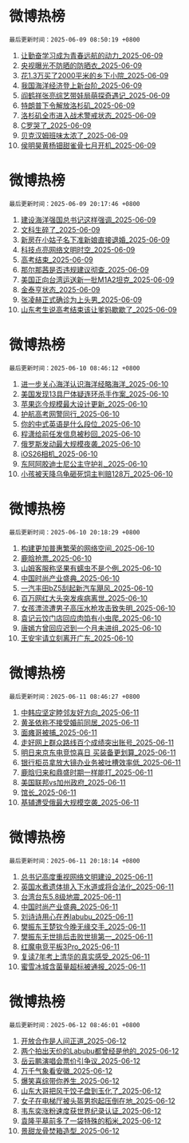 # 微博热榜

`最后更新时间：2025-06-09 08:50:19 +0800`
1. [让勤奋学习成为青春远航的动力_2025-06-09](https://m.weibo.cn/search?containerid=100103type%3D1%26t%3D10%26q%3D%23%E8%AE%A9%E5%8B%A4%E5%A5%8B%E5%AD%A6%E4%B9%A0%E6%88%90%E4%B8%BA%E9%9D%92%E6%98%A5%E8%BF%9C%E8%88%AA%E7%9A%84%E5%8A%A8%E5%8A%9B%23&stream_entry_id=51&isnewpage=1&extparam=seat%3D1%26filter_type%3Drealtimehot%26stream_entry_id%3D51%26c_type%3D51%26pos%3D0%26q%3D%2523%25E8%25AE%25A9%25E5%258B%25A4%25E5%25A5%258B%25E5%25AD%25A6%25E4%25B9%25A0%25E6%2588%2590%25E4%25B8%25BA%25E9%259D%2592%25E6%2598%25A5%25E8%25BF%259C%25E8%2588%25AA%25E7%259A%2584%25E5%258A%25A8%25E5%258A%259B%2523%26dgr%3D0%26cate%3D10103%26display_time%3D1749430217%26pre_seqid%3D17494302177280103344092)
1. [央视曝光不防晒的防晒衣_2025-06-09](https://m.weibo.cn/search?containerid=100103type%3D1%26t%3D10%26q%3D%23%E5%A4%AE%E8%A7%86%E6%9B%9D%E5%85%89%E4%B8%8D%E9%98%B2%E6%99%92%E7%9A%84%E9%98%B2%E6%99%92%E8%A1%A3%23&stream_entry_id=31&isnewpage=1&extparam=seat%3D1%26filter_type%3Drealtimehot%26c_type%3D31%26pos%3D0%26band_rank%3D1%26cate%3D5001%26lcate%3D5001%26stream_entry_id%3D31%26flag%3D2%26q%3D%2523%25E5%25A4%25AE%25E8%25A7%2586%25E6%259B%259D%25E5%2585%2589%25E4%25B8%258D%25E9%2598%25B2%25E6%2599%2592%25E7%259A%2584%25E9%2598%25B2%25E6%2599%2592%25E8%25A1%25A3%2523%26dgr%3D0%26realpos%3D1%26display_time%3D1749430217%26pre_seqid%3D17494302177280103344092)
1. [花1.3万买了2000平米的乡下小院_2025-06-09](https://m.weibo.cn/search?containerid=100103type%3D1%26t%3D10%26q%3D%E8%8A%B11.3%E4%B8%87%E4%B9%B0%E4%BA%862000%E5%B9%B3%E7%B1%B3%E7%9A%84%E4%B9%A1%E4%B8%8B%E5%B0%8F%E9%99%A2&stream_entry_id=31&isnewpage=1&extparam=seat%3D1%26filter_type%3Drealtimehot%26c_type%3D31%26pos%3D1%26band_rank%3D2%26cate%3D5001%26lcate%3D5001%26stream_entry_id%3D31%26flag%3D1%26q%3D%25E8%258A%25B11.3%25E4%25B8%2587%25E4%25B9%25B0%25E4%25BA%25862000%25E5%25B9%25B3%25E7%25B1%25B3%25E7%259A%2584%25E4%25B9%25A1%25E4%25B8%258B%25E5%25B0%258F%25E9%2599%25A2%26dgr%3D0%26realpos%3D2%26display_time%3D1749430217%26pre_seqid%3D17494302177280103344092)
1. [我国海洋经济登上新台阶_2025-06-09](https://m.weibo.cn/search?containerid=100103type%3D1%26t%3D10%26q%3D%23%E6%88%91%E5%9B%BD%E6%B5%B7%E6%B4%8B%E7%BB%8F%E6%B5%8E%E7%99%BB%E4%B8%8A%E6%96%B0%E5%8F%B0%E9%98%B6%23&stream_entry_id=31&isnewpage=1&extparam=seat%3D1%26filter_type%3Drealtimehot%26c_type%3D31%26pos%3D2%26band_rank%3D3%26cate%3D5001%26lcate%3D5001%26stream_entry_id%3D31%26flag%3D0%26q%3D%2523%25E6%2588%2591%25E5%259B%25BD%25E6%25B5%25B7%25E6%25B4%258B%25E7%25BB%258F%25E6%25B5%258E%25E7%2599%25BB%25E4%25B8%258A%25E6%2596%25B0%25E5%258F%25B0%25E9%2598%25B6%2523%26dgr%3D0%26realpos%3D3%26display_time%3D1749430217%26pre_seqid%3D17494302177280103344092)
1. [阎鹤祥张亮综艺带娃局萌探奇遇记_2025-06-09](https://m.weibo.cn/search?containerid=100103type%3D1%26t%3D10%26q%3D%23%E9%98%8E%E9%B9%A4%E7%A5%A5%E5%BC%A0%E4%BA%AE%E7%BB%BC%E8%89%BA%E5%B8%A6%E5%A8%83%E5%B1%80%E8%90%8C%E6%8E%A2%E5%A5%87%E9%81%87%E8%AE%B0%23&stream_entry_id=31&isnewpage=1&extparam=seat%3D1%26filter_type%3Drealtimehot%26c_type%3D31%26pos%3D3%26band_rank%3D4%26cate%3D5001%26topic_ad%3D1%26is_ad_pos%3D1%26stream_entry_id%3D31%26adid%3D289092%26q%3D%2523%25E9%2598%258E%25E9%25B9%25A4%25E7%25A5%25A5%25E5%25BC%25A0%25E4%25BA%25AE%25E7%25BB%25BC%25E8%2589%25BA%25E5%25B8%25A6%25E5%25A8%2583%25E5%25B1%2580%25E8%2590%258C%25E6%258E%25A2%25E5%25A5%2587%25E9%2581%2587%25E8%25AE%25B0%2523%26dgr%3D0%26lcate%3D5001%26display_time%3D1749430217%26pre_seqid%3D17494302177280103344092)
1. [特朗普下令解放洛杉矶_2025-06-09](https://m.weibo.cn/search?containerid=100103type%3D1%26t%3D10%26q%3D%23%E7%89%B9%E6%9C%97%E6%99%AE%E4%B8%8B%E4%BB%A4%E8%A7%A3%E6%94%BE%E6%B4%9B%E6%9D%89%E7%9F%B6%23&stream_entry_id=31&isnewpage=1&extparam=seat%3D1%26filter_type%3Drealtimehot%26c_type%3D31%26pos%3D4%26band_rank%3D4%26cate%3D5001%26lcate%3D5001%26stream_entry_id%3D31%26flag%3D1%26q%3D%2523%25E7%2589%25B9%25E6%259C%2597%25E6%2599%25AE%25E4%25B8%258B%25E4%25BB%25A4%25E8%25A7%25A3%25E6%2594%25BE%25E6%25B4%259B%25E6%259D%2589%25E7%259F%25B6%2523%26dgr%3D0%26realpos%3D4%26display_time%3D1749430217%26pre_seqid%3D17494302177280103344092)
1. [洛杉矶全市进入战术警戒状态_2025-06-09](https://m.weibo.cn/search?containerid=100103type%3D1%26t%3D10%26q%3D%23%E6%B4%9B%E6%9D%89%E7%9F%B6%E5%85%A8%E5%B8%82%E8%BF%9B%E5%85%A5%E6%88%98%E6%9C%AF%E8%AD%A6%E6%88%92%E7%8A%B6%E6%80%81%23&stream_entry_id=31&isnewpage=1&extparam=seat%3D1%26filter_type%3Drealtimehot%26c_type%3D31%26pos%3D5%26band_rank%3D5%26cate%3D5001%26lcate%3D5001%26stream_entry_id%3D31%26flag%3D1%26q%3D%2523%25E6%25B4%259B%25E6%259D%2589%25E7%259F%25B6%25E5%2585%25A8%25E5%25B8%2582%25E8%25BF%259B%25E5%2585%25A5%25E6%2588%2598%25E6%259C%25AF%25E8%25AD%25A6%25E6%2588%2592%25E7%258A%25B6%25E6%2580%2581%2523%26dgr%3D0%26realpos%3D5%26display_time%3D1749430217%26pre_seqid%3D17494302177280103344092)
1. [C罗哭了_2025-06-09](https://m.weibo.cn/search?containerid=100103type%3D1%26t%3D10%26q%3DC%E7%BD%97%E5%93%AD%E4%BA%86&stream_entry_id=31&isnewpage=1&extparam=seat%3D1%26filter_type%3Drealtimehot%26c_type%3D31%26pos%3D6%26band_rank%3D6%26cate%3D5001%26lcate%3D5001%26stream_entry_id%3D31%26flag%3D1%26q%3DC%25E7%25BD%2597%25E5%2593%25AD%25E4%25BA%2586%26dgr%3D0%26realpos%3D6%26display_time%3D1749430217%26pre_seqid%3D17494302177280103344092)
1. [贝克汉姆班味太浓了_2025-06-09](https://m.weibo.cn/search?containerid=100103type%3D1%26t%3D10%26q%3D%23%E8%B4%9D%E5%85%8B%E6%B1%89%E5%A7%86%E7%8F%AD%E5%91%B3%E5%A4%AA%E6%B5%93%E4%BA%86%23&stream_entry_id=31&isnewpage=1&extparam=seat%3D1%26filter_type%3Drealtimehot%26c_type%3D31%26pos%3D7%26band_rank%3D7%26cate%3D5001%26topic_ad%3D1%26is_ad_pos%3D1%26stream_entry_id%3D31%26adid%3D289214%26q%3D%2523%25E8%25B4%259D%25E5%2585%258B%25E6%25B1%2589%25E5%25A7%2586%25E7%258F%25AD%25E5%2591%25B3%25E5%25A4%25AA%25E6%25B5%2593%25E4%25BA%2586%2523%26dgr%3D0%26lcate%3D5001%26display_time%3D1749430217%26pre_seqid%3D17494302177280103344092)
1. [侯明昊黄杨钿甜雀骨七月开机_2025-06-09](https://m.weibo.cn/search?containerid=100103type%3D1%26t%3D10%26q%3D%23%E4%BE%AF%E6%98%8E%E6%98%8A%E9%BB%84%E6%9D%A8%E9%92%BF%E7%94%9C%E9%9B%80%E9%AA%A8%E4%B8%83%E6%9C%88%E5%BC%80%E6%9C%BA%23&stream_entry_id=31&isnewpage=1&extparam=seat%3D1%26filter_type%3Drealtimehot%26c_type%3D31%26pos%3D8%26band_rank%3D7%26cate%3D5001%26lcate%3D5001%26stream_entry_id%3D31%26flag%3D1%26q%3D%2523%25E4%25BE%25AF%25E6%2598%258E%25E6%2598%258A%25E9%25BB%2584%25E6%259D%25A8%25E9%2592%25BF%25E7%2594%259C%25E9%259B%2580%25E9%25AA%25A8%25E4%25B8%2583%25E6%259C%2588%25E5%25BC%2580%25E6%259C%25BA%2523%26dgr%3D0%26realpos%3D7%26display_time%3D1749430217%26pre_seqid%3D17494302177280103344092)
<!-- ## 热门搜索 ## 热门话题
暂无数据 -->

# 微博热榜

`最后更新时间：2025-06-09 20:17:46 +0800`
1. [建设海洋强国总书记这样强调_2025-06-09](https://m.weibo.cn/search?containerid=100103type%3D1%26t%3D10%26q%3D%23%E5%BB%BA%E8%AE%BE%E6%B5%B7%E6%B4%8B%E5%BC%BA%E5%9B%BD%E6%80%BB%E4%B9%A6%E8%AE%B0%E8%BF%99%E6%A0%B7%E5%BC%BA%E8%B0%83%23&stream_entry_id=51&isnewpage=1&extparam=seat%3D1%26filter_type%3Drealtimehot%26stream_entry_id%3D51%26q%3D%2523%25E5%25BB%25BA%25E8%25AE%25BE%25E6%25B5%25B7%25E6%25B4%258B%25E5%25BC%25BA%25E5%259B%25BD%25E6%2580%25BB%25E4%25B9%25A6%25E8%25AE%25B0%25E8%25BF%2599%25E6%25A0%25B7%25E5%25BC%25BA%25E8%25B0%2583%2523%26dgr%3D0%26c_type%3D51%26cate%3D10103%26pos%3D0%26display_time%3D1749471465%26pre_seqid%3D1749471465072037211121)
1. [文科生碎了_2025-06-09](https://m.weibo.cn/search?containerid=100103type%3D1%26t%3D10%26q%3D%E6%96%87%E7%A7%91%E7%94%9F%E7%A2%8E%E4%BA%86&stream_entry_id=31&isnewpage=1&extparam=seat%3D1%26stream_entry_id%3D31%26q%3D%25E6%2596%2587%25E7%25A7%2591%25E7%2594%259F%25E7%25A2%258E%25E4%25BA%2586%26realpos%3D1%26pos%3D0%26lcate%3D5001%26filter_type%3Drealtimehot%26band_rank%3D1%26c_type%3D31%26flag%3D2%26cate%3D5001%26dgr%3D0%26display_time%3D1749471465%26pre_seqid%3D1749471465072037211121)
1. [新房在小姑子名下准新娘直接退婚_2025-06-09](https://m.weibo.cn/search?containerid=100103type%3D1%26t%3D10%26q%3D%23%E6%96%B0%E6%88%BF%E5%9C%A8%E5%B0%8F%E5%A7%91%E5%AD%90%E5%90%8D%E4%B8%8B%E5%87%86%E6%96%B0%E5%A8%98%E7%9B%B4%E6%8E%A5%E9%80%80%E5%A9%9A%23&stream_entry_id=31&isnewpage=1&extparam=seat%3D1%26stream_entry_id%3D31%26q%3D%2523%25E6%2596%25B0%25E6%2588%25BF%25E5%259C%25A8%25E5%25B0%258F%25E5%25A7%2591%25E5%25AD%2590%25E5%2590%258D%25E4%25B8%258B%25E5%2587%2586%25E6%2596%25B0%25E5%25A8%2598%25E7%259B%25B4%25E6%258E%25A5%25E9%2580%2580%25E5%25A9%259A%2523%26realpos%3D2%26pos%3D1%26lcate%3D5001%26filter_type%3Drealtimehot%26band_rank%3D2%26c_type%3D31%26flag%3D1%26cate%3D5001%26dgr%3D0%26display_time%3D1749471465%26pre_seqid%3D1749471465072037211121)
1. [科技点亮网络文明时空_2025-06-09](https://m.weibo.cn/search?containerid=100103type%3D1%26t%3D10%26q%3D%23%E7%A7%91%E6%8A%80%E7%82%B9%E4%BA%AE%E7%BD%91%E7%BB%9C%E6%96%87%E6%98%8E%E6%97%B6%E7%A9%BA%23&stream_entry_id=31&isnewpage=1&extparam=seat%3D1%26stream_entry_id%3D31%26q%3D%2523%25E7%25A7%2591%25E6%258A%2580%25E7%2582%25B9%25E4%25BA%25AE%25E7%25BD%2591%25E7%25BB%259C%25E6%2596%2587%25E6%2598%258E%25E6%2597%25B6%25E7%25A9%25BA%2523%26realpos%3D3%26pos%3D2%26lcate%3D5001%26filter_type%3Drealtimehot%26band_rank%3D3%26c_type%3D31%26flag%3D1%26cate%3D5001%26dgr%3D0%26display_time%3D1749471465%26pre_seqid%3D1749471465072037211121)
1. [高考结束_2025-06-09](https://m.weibo.cn/search?containerid=100103type%3D1%26t%3D10%26q%3D%E9%AB%98%E8%80%83%E7%BB%93%E6%9D%9F&stream_entry_id=31&isnewpage=1&extparam=seat%3D1%26stream_entry_id%3D31%26q%3D%25E9%25AB%2598%25E8%2580%2583%25E7%25BB%2593%25E6%259D%259F%26realpos%3D4%26pos%3D3%26lcate%3D5001%26filter_type%3Drealtimehot%26band_rank%3D4%26c_type%3D31%26flag%3D2%26cate%3D5001%26dgr%3D0%26display_time%3D1749471465%26pre_seqid%3D1749471465072037211121)
1. [那尔那茜是否违规建议彻查_2025-06-09](https://m.weibo.cn/search?containerid=100103type%3D1%26t%3D10%26q%3D%23%E9%82%A3%E5%B0%94%E9%82%A3%E8%8C%9C%E6%98%AF%E5%90%A6%E8%BF%9D%E8%A7%84%E5%BB%BA%E8%AE%AE%E5%BD%BB%E6%9F%A5%23&stream_entry_id=31&isnewpage=1&extparam=seat%3D1%26stream_entry_id%3D31%26q%3D%2523%25E9%2582%25A3%25E5%25B0%2594%25E9%2582%25A3%25E8%258C%259C%25E6%2598%25AF%25E5%2590%25A6%25E8%25BF%259D%25E8%25A7%2584%25E5%25BB%25BA%25E8%25AE%25AE%25E5%25BD%25BB%25E6%259F%25A5%2523%26realpos%3D5%26pos%3D4%26lcate%3D5001%26filter_type%3Drealtimehot%26band_rank%3D5%26c_type%3D31%26flag%3D1%26cate%3D5001%26dgr%3D0%26display_time%3D1749471465%26pre_seqid%3D1749471465072037211121)
1. [美国正向台湾运送新一批M1A2坦克_2025-06-09](https://m.weibo.cn/search?containerid=100103type%3D1%26t%3D10%26q%3D%23%E7%BE%8E%E5%9B%BD%E6%AD%A3%E5%90%91%E5%8F%B0%E6%B9%BE%E8%BF%90%E9%80%81%E6%96%B0%E4%B8%80%E6%89%B9M1A2%E5%9D%A6%E5%85%8B%23&stream_entry_id=31&isnewpage=1&extparam=seat%3D1%26stream_entry_id%3D31%26q%3D%2523%25E7%25BE%258E%25E5%259B%25BD%25E6%25AD%25A3%25E5%2590%2591%25E5%258F%25B0%25E6%25B9%25BE%25E8%25BF%2590%25E9%2580%2581%25E6%2596%25B0%25E4%25B8%2580%25E6%2589%25B9M1A2%25E5%259D%25A6%25E5%2585%258B%2523%26realpos%3D6%26pos%3D5%26lcate%3D5001%26filter_type%3Drealtimehot%26band_rank%3D6%26c_type%3D31%26flag%3D1%26cate%3D5001%26dgr%3D0%26display_time%3D1749471465%26pre_seqid%3D1749471465072037211121)
1. [金泰亨状态_2025-06-09](https://m.weibo.cn/search?containerid=100103type%3D1%26t%3D10%26q%3D%E9%87%91%E6%B3%B0%E4%BA%A8%E7%8A%B6%E6%80%81&stream_entry_id=31&isnewpage=1&extparam=seat%3D1%26stream_entry_id%3D31%26q%3D%25E9%2587%2591%25E6%25B3%25B0%25E4%25BA%25A8%25E7%258A%25B6%25E6%2580%2581%26realpos%3D7%26pos%3D6%26lcate%3D5001%26filter_type%3Drealtimehot%26band_rank%3D7%26c_type%3D31%26flag%3D1%26cate%3D5001%26dgr%3D0%26display_time%3D1749471465%26pre_seqid%3D1749471465072037211121)
1. [张凌赫正式确诊为上头男_2025-06-09](https://m.weibo.cn/search?containerid=100103type%3D1%26t%3D10%26q%3D%E5%BC%A0%E5%87%8C%E8%B5%AB%E6%AD%A3%E5%BC%8F%E7%A1%AE%E8%AF%8A%E4%B8%BA%E4%B8%8A%E5%A4%B4%E7%94%B7&stream_entry_id=31&isnewpage=1&extparam=seat%3D1%26stream_entry_id%3D31%26q%3D%25E5%25BC%25A0%25E5%2587%258C%25E8%25B5%25AB%25E6%25AD%25A3%25E5%25BC%258F%25E7%25A1%25AE%25E8%25AF%258A%25E4%25B8%25BA%25E4%25B8%258A%25E5%25A4%25B4%25E7%2594%25B7%26realpos%3D8%26pos%3D7%26lcate%3D5001%26filter_type%3Drealtimehot%26band_rank%3D8%26c_type%3D31%26flag%3D2%26cate%3D5001%26dgr%3D0%26display_time%3D1749471465%26pre_seqid%3D1749471465072037211121)
1. [山东考生说高考结束该让爹妈歇歇了_2025-06-09](https://m.weibo.cn/search?containerid=100103type%3D1%26t%3D10%26q%3D%23%E5%B1%B1%E4%B8%9C%E8%80%83%E7%94%9F%E8%AF%B4%E9%AB%98%E8%80%83%E7%BB%93%E6%9D%9F%E8%AF%A5%E8%AE%A9%E7%88%B9%E5%A6%88%E6%AD%87%E6%AD%87%E4%BA%86%23&stream_entry_id=31&isnewpage=1&extparam=seat%3D1%26stream_entry_id%3D31%26q%3D%2523%25E5%25B1%25B1%25E4%25B8%259C%25E8%2580%2583%25E7%2594%259F%25E8%25AF%25B4%25E9%25AB%2598%25E8%2580%2583%25E7%25BB%2593%25E6%259D%259F%25E8%25AF%25A5%25E8%25AE%25A9%25E7%2588%25B9%25E5%25A6%2588%25E6%25AD%2587%25E6%25AD%2587%25E4%25BA%2586%2523%26realpos%3D9%26pos%3D8%26lcate%3D5001%26filter_type%3Drealtimehot%26band_rank%3D9%26c_type%3D31%26flag%3D0%26cate%3D5001%26dgr%3D0%26display_time%3D1749471465%26pre_seqid%3D1749471465072037211121)
<!-- ## 热门搜索 ## 热门话题
暂无数据 -->

# 微博热榜

`最后更新时间：2025-06-10 08:46:12 +0800`
1. [进一步关心海洋认识海洋经略海洋_2025-06-10](https://m.weibo.cn/search?containerid=100103type%3D1%26t%3D10%26q%3D%23%E8%BF%9B%E4%B8%80%E6%AD%A5%E5%85%B3%E5%BF%83%E6%B5%B7%E6%B4%8B%E8%AE%A4%E8%AF%86%E6%B5%B7%E6%B4%8B%E7%BB%8F%E7%95%A5%E6%B5%B7%E6%B4%8B%23&stream_entry_id=51&isnewpage=1&extparam=seat%3D1%26cate%3D10103%26q%3D%2523%25E8%25BF%259B%25E4%25B8%2580%25E6%25AD%25A5%25E5%2585%25B3%25E5%25BF%2583%25E6%25B5%25B7%25E6%25B4%258B%25E8%25AE%25A4%25E8%25AF%2586%25E6%25B5%25B7%25E6%25B4%258B%25E7%25BB%258F%25E7%2595%25A5%25E6%25B5%25B7%25E6%25B4%258B%2523%26filter_type%3Drealtimehot%26stream_entry_id%3D51%26c_type%3D51%26pos%3D0%26dgr%3D0%26display_time%3D1749516370%26pre_seqid%3D17495163707820381229155)
1. [美国发现13具尸体疑连环杀手作案_2025-06-10](https://m.weibo.cn/search?containerid=100103type%3D1%26t%3D10%26q%3D%23%E7%BE%8E%E5%9B%BD%E5%8F%91%E7%8E%B013%E5%85%B7%E5%B0%B8%E4%BD%93%E7%96%91%E8%BF%9E%E7%8E%AF%E6%9D%80%E6%89%8B%E4%BD%9C%E6%A1%88%23&stream_entry_id=31&isnewpage=1&extparam=seat%3D1%26cate%3D5001%26realpos%3D1%26flag%3D2%26band_rank%3D1%26stream_entry_id%3D31%26lcate%3D5001%26q%3D%2523%25E7%25BE%258E%25E5%259B%25BD%25E5%258F%2591%25E7%258E%25B013%25E5%2585%25B7%25E5%25B0%25B8%25E4%25BD%2593%25E7%2596%2591%25E8%25BF%259E%25E7%258E%25AF%25E6%259D%2580%25E6%2589%258B%25E4%25BD%259C%25E6%25A1%2588%2523%26filter_type%3Drealtimehot%26c_type%3D31%26pos%3D0%26dgr%3D0%26display_time%3D1749516370%26pre_seqid%3D17495163707820381229155)
1. [苹果迄今规模最大设计更新_2025-06-10](https://m.weibo.cn/search?containerid=100103type%3D1%26t%3D10%26q%3D%23%E8%8B%B9%E6%9E%9C%E8%BF%84%E4%BB%8A%E8%A7%84%E6%A8%A1%E6%9C%80%E5%A4%A7%E8%AE%BE%E8%AE%A1%E6%9B%B4%E6%96%B0%23&stream_entry_id=31&isnewpage=1&extparam=seat%3D1%26cate%3D5001%26realpos%3D2%26flag%3D1%26band_rank%3D2%26stream_entry_id%3D31%26lcate%3D5001%26q%3D%2523%25E8%258B%25B9%25E6%259E%259C%25E8%25BF%2584%25E4%25BB%258A%25E8%25A7%2584%25E6%25A8%25A1%25E6%259C%2580%25E5%25A4%25A7%25E8%25AE%25BE%25E8%25AE%25A1%25E6%259B%25B4%25E6%2596%25B0%2523%26filter_type%3Drealtimehot%26c_type%3D31%26pos%3D1%26dgr%3D0%26display_time%3D1749516370%26pre_seqid%3D17495163707820381229155)
1. [护航高考网警同行_2025-06-10](https://m.weibo.cn/search?containerid=100103type%3D1%26t%3D10%26q%3D%23%E6%8A%A4%E8%88%AA%E9%AB%98%E8%80%83%E7%BD%91%E8%AD%A6%E5%90%8C%E8%A1%8C%23&stream_entry_id=31&isnewpage=1&extparam=seat%3D1%26cate%3D5001%26realpos%3D3%26flag%3D1%26band_rank%3D3%26stream_entry_id%3D31%26lcate%3D5001%26q%3D%2523%25E6%258A%25A4%25E8%2588%25AA%25E9%25AB%2598%25E8%2580%2583%25E7%25BD%2591%25E8%25AD%25A6%25E5%2590%258C%25E8%25A1%258C%2523%26filter_type%3Drealtimehot%26c_type%3D31%26pos%3D2%26dgr%3D0%26display_time%3D1749516370%26pre_seqid%3D17495163707820381229155)
1. [你的中式英语是什么段位_2025-06-10](https://m.weibo.cn/search?containerid=100103type%3D1%26t%3D10%26q%3D%23%E4%BD%A0%E7%9A%84%E4%B8%AD%E5%BC%8F%E8%8B%B1%E8%AF%AD%E6%98%AF%E4%BB%80%E4%B9%88%E6%AE%B5%E4%BD%8D%23&stream_entry_id=31&isnewpage=1&extparam=seat%3D1%26cate%3D5001%26band_rank%3D4%26stream_entry_id%3D31%26lcate%3D5001%26is_ad_pos%3D1%26q%3D%2523%25E4%25BD%25A0%25E7%259A%2584%25E4%25B8%25AD%25E5%25BC%258F%25E8%258B%25B1%25E8%25AF%25AD%25E6%2598%25AF%25E4%25BB%2580%25E4%25B9%2588%25E6%25AE%25B5%25E4%25BD%258D%2523%26topic_ad%3D1%26filter_type%3Drealtimehot%26adid%3D289368%26c_type%3D31%26pos%3D3%26dgr%3D0%26display_time%3D1749516370%26pre_seqid%3D17495163707820381229155)
1. [程潇给前任发信息被秒回_2025-06-10](https://m.weibo.cn/search?containerid=100103type%3D1%26t%3D10%26q%3D%E7%A8%8B%E6%BD%87%E7%BB%99%E5%89%8D%E4%BB%BB%E5%8F%91%E4%BF%A1%E6%81%AF%E8%A2%AB%E7%A7%92%E5%9B%9E&stream_entry_id=31&isnewpage=1&extparam=seat%3D1%26cate%3D5001%26realpos%3D4%26flag%3D2%26band_rank%3D4%26stream_entry_id%3D31%26lcate%3D5001%26q%3D%25E7%25A8%258B%25E6%25BD%2587%25E7%25BB%2599%25E5%2589%258D%25E4%25BB%25BB%25E5%258F%2591%25E4%25BF%25A1%25E6%2581%25AF%25E8%25A2%25AB%25E7%25A7%2592%25E5%259B%259E%26filter_type%3Drealtimehot%26c_type%3D31%26pos%3D4%26dgr%3D0%26display_time%3D1749516370%26pre_seqid%3D17495163707820381229155)
1. [俄罗斯发动最大规模夜袭_2025-06-10](https://m.weibo.cn/search?containerid=100103type%3D1%26t%3D10%26q%3D%23%E4%BF%84%E7%BD%97%E6%96%AF%E5%8F%91%E5%8A%A8%E6%9C%80%E5%A4%A7%E8%A7%84%E6%A8%A1%E5%A4%9C%E8%A2%AD%23&stream_entry_id=31&isnewpage=1&extparam=seat%3D1%26cate%3D5001%26realpos%3D5%26flag%3D1%26band_rank%3D5%26stream_entry_id%3D31%26lcate%3D5001%26q%3D%2523%25E4%25BF%2584%25E7%25BD%2597%25E6%2596%25AF%25E5%258F%2591%25E5%258A%25A8%25E6%259C%2580%25E5%25A4%25A7%25E8%25A7%2584%25E6%25A8%25A1%25E5%25A4%259C%25E8%25A2%25AD%2523%26filter_type%3Drealtimehot%26c_type%3D31%26pos%3D5%26dgr%3D0%26display_time%3D1749516370%26pre_seqid%3D17495163707820381229155)
1. [iOS26相机_2025-06-10](https://m.weibo.cn/search?containerid=100103type%3D1%26t%3D10%26q%3D%23iOS26%E7%9B%B8%E6%9C%BA%23&stream_entry_id=31&isnewpage=1&extparam=seat%3D1%26cate%3D5001%26realpos%3D6%26flag%3D1%26band_rank%3D6%26stream_entry_id%3D31%26lcate%3D5001%26q%3D%2523iOS26%25E7%259B%25B8%25E6%259C%25BA%2523%26filter_type%3Drealtimehot%26c_type%3D31%26pos%3D6%26dgr%3D0%26display_time%3D1749516370%26pre_seqid%3D17495163707820381229155)
1. [东阿阿胶迪士尼公主守护礼_2025-06-10](https://m.weibo.cn/search?containerid=100103type%3D1%26t%3D10%26q%3D%23%E4%B8%9C%E9%98%BF%E9%98%BF%E8%83%B6%E8%BF%AA%E5%A3%AB%E5%B0%BC%E5%85%AC%E4%B8%BB%E5%AE%88%E6%8A%A4%E7%A4%BC%23&stream_entry_id=31&isnewpage=1&extparam=seat%3D1%26cate%3D5001%26band_rank%3D7%26stream_entry_id%3D31%26lcate%3D5001%26is_ad_pos%3D1%26q%3D%2523%25E4%25B8%259C%25E9%2598%25BF%25E9%2598%25BF%25E8%2583%25B6%25E8%25BF%25AA%25E5%25A3%25AB%25E5%25B0%25BC%25E5%2585%25AC%25E4%25B8%25BB%25E5%25AE%2588%25E6%258A%25A4%25E7%25A4%25BC%2523%26topic_ad%3D1%26filter_type%3Drealtimehot%26adid%3D289357%26c_type%3D31%26pos%3D7%26dgr%3D0%26display_time%3D1749516370%26pre_seqid%3D17495163707820381229155)
1. [小孩被天降乌龟砸死饲主判赔128万_2025-06-10](https://m.weibo.cn/search?containerid=100103type%3D1%26t%3D10%26q%3D%23%E5%B0%8F%E5%AD%A9%E8%A2%AB%E5%A4%A9%E9%99%8D%E4%B9%8C%E9%BE%9F%E7%A0%B8%E6%AD%BB%E9%A5%B2%E4%B8%BB%E5%88%A4%E8%B5%94128%E4%B8%87%23&stream_entry_id=31&isnewpage=1&extparam=seat%3D1%26cate%3D5001%26realpos%3D7%26flag%3D0%26band_rank%3D7%26stream_entry_id%3D31%26lcate%3D5001%26q%3D%2523%25E5%25B0%258F%25E5%25AD%25A9%25E8%25A2%25AB%25E5%25A4%25A9%25E9%2599%258D%25E4%25B9%258C%25E9%25BE%259F%25E7%25A0%25B8%25E6%25AD%25BB%25E9%25A5%25B2%25E4%25B8%25BB%25E5%2588%25A4%25E8%25B5%2594128%25E4%25B8%2587%2523%26filter_type%3Drealtimehot%26c_type%3D31%26pos%3D8%26dgr%3D0%26display_time%3D1749516370%26pre_seqid%3D17495163707820381229155)
<!-- ## 热门搜索 ## 热门话题
暂无数据 -->

# 微博热榜

`最后更新时间：2025-06-10 20:18:29 +0800`
1. [构建更加普惠繁荣的网络空间_2025-06-10](https://m.weibo.cn/search?containerid=100103type%3D1%26t%3D10%26q%3D%23%E6%9E%84%E5%BB%BA%E6%9B%B4%E5%8A%A0%E6%99%AE%E6%83%A0%E7%B9%81%E8%8D%A3%E7%9A%84%E7%BD%91%E7%BB%9C%E7%A9%BA%E9%97%B4%23&stream_entry_id=51&isnewpage=1&extparam=seat%3D1%26pos%3D0%26q%3D%2523%25E6%259E%2584%25E5%25BB%25BA%25E6%259B%25B4%25E5%258A%25A0%25E6%2599%25AE%25E6%2583%25A0%25E7%25B9%2581%25E8%258D%25A3%25E7%259A%2584%25E7%25BD%2591%25E7%25BB%259C%25E7%25A9%25BA%25E9%2597%25B4%2523%26stream_entry_id%3D51%26c_type%3D51%26filter_type%3Drealtimehot%26cate%3D10103%26dgr%3D0%26display_time%3D1749557907%26pre_seqid%3D17495579076070055484)
1. [鹿晗抢票_2025-06-10](https://m.weibo.cn/search?containerid=100103type%3D1%26t%3D10%26q%3D%E9%B9%BF%E6%99%97%E6%8A%A2%E7%A5%A8&stream_entry_id=31&isnewpage=1&extparam=seat%3D1%26pos%3D0%26q%3D%25E9%25B9%25BF%25E6%2599%2597%25E6%258A%25A2%25E7%25A5%25A8%26dgr%3D0%26c_type%3D31%26cate%3D5001%26band_rank%3D1%26stream_entry_id%3D31%26lcate%3D5001%26flag%3D1%26realpos%3D1%26filter_type%3Drealtimehot%26display_time%3D1749557907%26pre_seqid%3D17495579076070055484)
1. [山姆客服称坚果有蠕虫不是个例_2025-06-10](https://m.weibo.cn/search?containerid=100103type%3D1%26t%3D10%26q%3D%23%E5%B1%B1%E5%A7%86%E5%AE%A2%E6%9C%8D%E7%A7%B0%E5%9D%9A%E6%9E%9C%E6%9C%89%E8%A0%95%E8%99%AB%E4%B8%8D%E6%98%AF%E4%B8%AA%E4%BE%8B%23&stream_entry_id=31&isnewpage=1&extparam=seat%3D1%26pos%3D1%26q%3D%2523%25E5%25B1%25B1%25E5%25A7%2586%25E5%25AE%25A2%25E6%259C%258D%25E7%25A7%25B0%25E5%259D%259A%25E6%259E%259C%25E6%259C%2589%25E8%25A0%2595%25E8%2599%25AB%25E4%25B8%258D%25E6%2598%25AF%25E4%25B8%25AA%25E4%25BE%258B%2523%26dgr%3D0%26c_type%3D31%26cate%3D5001%26band_rank%3D2%26stream_entry_id%3D31%26lcate%3D5001%26flag%3D0%26realpos%3D2%26filter_type%3Drealtimehot%26display_time%3D1749557907%26pre_seqid%3D17495579076070055484)
1. [中国时尚产业盛典_2025-06-10](https://m.weibo.cn/search?containerid=100103type%3D1%26t%3D10%26q%3D%23%E4%B8%AD%E5%9B%BD%E6%97%B6%E5%B0%9A%E4%BA%A7%E4%B8%9A%E7%9B%9B%E5%85%B8%23&stream_entry_id=31&isnewpage=1&extparam=seat%3D1%26pos%3D2%26q%3D%2523%25E4%25B8%25AD%25E5%259B%25BD%25E6%2597%25B6%25E5%25B0%259A%25E4%25BA%25A7%25E4%25B8%259A%25E7%259B%259B%25E5%2585%25B8%2523%26dgr%3D0%26c_type%3D31%26cate%3D5001%26band_rank%3D3%26stream_entry_id%3D31%26lcate%3D5001%26flag%3D1%26realpos%3D3%26filter_type%3Drealtimehot%26display_time%3D1749557907%26pre_seqid%3D17495579076070055484)
1. [一汽丰田bZ5刮起新汽车飓风_2025-06-10](https://m.weibo.cn/search?containerid=100103type%3D1%26t%3D10%26q%3D%23%E4%B8%80%E6%B1%BD%E4%B8%B0%E7%94%B0bZ5%E5%88%AE%E8%B5%B7%E6%96%B0%E6%B1%BD%E8%BD%A6%E9%A3%93%E9%A3%8E%23&stream_entry_id=31&isnewpage=1&extparam=seat%3D1%26pos%3D3%26q%3D%2523%25E4%25B8%2580%25E6%25B1%25BD%25E4%25B8%25B0%25E7%2594%25B0bZ5%25E5%2588%25AE%25E8%25B5%25B7%25E6%2596%25B0%25E6%25B1%25BD%25E8%25BD%25A6%25E9%25A3%2593%25E9%25A3%258E%2523%26dgr%3D0%26c_type%3D31%26adid%3D289262%26cate%3D5001%26band_rank%3D4%26topic_ad%3D1%26stream_entry_id%3D31%26is_ad_pos%3D1%26lcate%3D5001%26filter_type%3Drealtimehot%26display_time%3D1749557907%26pre_seqid%3D17495579076070055484)
1. [百万网红大头突发疾病离世_2025-06-10](https://m.weibo.cn/search?containerid=100103type%3D1%26t%3D10%26q%3D%23%E7%99%BE%E4%B8%87%E7%BD%91%E7%BA%A2%E5%A4%A7%E5%A4%B4%E7%AA%81%E5%8F%91%E7%96%BE%E7%97%85%E7%A6%BB%E4%B8%96%23&stream_entry_id=31&isnewpage=1&extparam=seat%3D1%26pos%3D4%26q%3D%2523%25E7%2599%25BE%25E4%25B8%2587%25E7%25BD%2591%25E7%25BA%25A2%25E5%25A4%25A7%25E5%25A4%25B4%25E7%25AA%2581%25E5%258F%2591%25E7%2596%25BE%25E7%2597%2585%25E7%25A6%25BB%25E4%25B8%2596%2523%26dgr%3D0%26c_type%3D31%26cate%3D5001%26band_rank%3D4%26stream_entry_id%3D31%26lcate%3D5001%26flag%3D1%26realpos%3D4%26filter_type%3Drealtimehot%26display_time%3D1749557907%26pre_seqid%3D17495579076070055484)
1. [女孩漂流遭男子高压水枪攻击致失明_2025-06-10](https://m.weibo.cn/search?containerid=100103type%3D1%26t%3D10%26q%3D%23%E5%A5%B3%E5%AD%A9%E6%BC%82%E6%B5%81%E9%81%AD%E7%94%B7%E5%AD%90%E9%AB%98%E5%8E%8B%E6%B0%B4%E6%9E%AA%E6%94%BB%E5%87%BB%E8%87%B4%E5%A4%B1%E6%98%8E%23&stream_entry_id=31&isnewpage=1&extparam=seat%3D1%26pos%3D5%26q%3D%2523%25E5%25A5%25B3%25E5%25AD%25A9%25E6%25BC%2582%25E6%25B5%2581%25E9%2581%25AD%25E7%2594%25B7%25E5%25AD%2590%25E9%25AB%2598%25E5%258E%258B%25E6%25B0%25B4%25E6%259E%25AA%25E6%2594%25BB%25E5%2587%25BB%25E8%2587%25B4%25E5%25A4%25B1%25E6%2598%258E%2523%26dgr%3D0%26c_type%3D31%26cate%3D5001%26band_rank%3D5%26stream_entry_id%3D31%26lcate%3D5001%26flag%3D0%26realpos%3D5%26filter_type%3Drealtimehot%26display_time%3D1749557907%26pre_seqid%3D17495579076070055484)
1. [袁记云饺门店回应肉馅有小虫爬_2025-06-10](https://m.weibo.cn/search?containerid=100103type%3D1%26t%3D10%26q%3D%23%E8%A2%81%E8%AE%B0%E4%BA%91%E9%A5%BA%E9%97%A8%E5%BA%97%E5%9B%9E%E5%BA%94%E8%82%89%E9%A6%85%E6%9C%89%E5%B0%8F%E8%99%AB%E7%88%AC%23&stream_entry_id=31&isnewpage=1&extparam=seat%3D1%26pos%3D6%26q%3D%2523%25E8%25A2%2581%25E8%25AE%25B0%25E4%25BA%2591%25E9%25A5%25BA%25E9%2597%25A8%25E5%25BA%2597%25E5%259B%259E%25E5%25BA%2594%25E8%2582%2589%25E9%25A6%2585%25E6%259C%2589%25E5%25B0%258F%25E8%2599%25AB%25E7%2588%25AC%2523%26dgr%3D0%26c_type%3D31%26cate%3D5001%26band_rank%3D6%26stream_entry_id%3D31%26lcate%3D5001%26flag%3D1%26realpos%3D6%26filter_type%3Drealtimehot%26display_time%3D1749557907%26pre_seqid%3D17495579076070055484)
1. [唐嫣方曾回应迟到一个月未进组_2025-06-10](https://m.weibo.cn/search?containerid=100103type%3D1%26t%3D10%26q%3D%23%E5%94%90%E5%AB%A3%E6%96%B9%E6%9B%BE%E5%9B%9E%E5%BA%94%E8%BF%9F%E5%88%B0%E4%B8%80%E4%B8%AA%E6%9C%88%E6%9C%AA%E8%BF%9B%E7%BB%84%23&stream_entry_id=31&isnewpage=1&extparam=seat%3D1%26pos%3D7%26q%3D%2523%25E5%2594%2590%25E5%25AB%25A3%25E6%2596%25B9%25E6%259B%25BE%25E5%259B%259E%25E5%25BA%2594%25E8%25BF%259F%25E5%2588%25B0%25E4%25B8%2580%25E4%25B8%25AA%25E6%259C%2588%25E6%259C%25AA%25E8%25BF%259B%25E7%25BB%2584%2523%26dgr%3D0%26c_type%3D31%26cate%3D5001%26band_rank%3D7%26stream_entry_id%3D31%26lcate%3D5001%26flag%3D0%26realpos%3D7%26filter_type%3Drealtimehot%26display_time%3D1749557907%26pre_seqid%3D17495579076070055484)
1. [王安宇请立刻离开广东_2025-06-10](https://m.weibo.cn/search?containerid=100103type%3D1%26t%3D10%26q%3D%E7%8E%8B%E5%AE%89%E5%AE%87%E8%AF%B7%E7%AB%8B%E5%88%BB%E7%A6%BB%E5%BC%80%E5%B9%BF%E4%B8%9C&stream_entry_id=31&isnewpage=1&extparam=seat%3D1%26pos%3D8%26q%3D%25E7%258E%258B%25E5%25AE%2589%25E5%25AE%2587%25E8%25AF%25B7%25E7%25AB%258B%25E5%2588%25BB%25E7%25A6%25BB%25E5%25BC%2580%25E5%25B9%25BF%25E4%25B8%259C%26dgr%3D0%26c_type%3D31%26cate%3D5001%26band_rank%3D8%26stream_entry_id%3D31%26lcate%3D5001%26flag%3D0%26realpos%3D8%26filter_type%3Drealtimehot%26display_time%3D1749557907%26pre_seqid%3D17495579076070055484)
<!-- ## 热门搜索 ## 热门话题
暂无数据 -->

# 微博热榜

`最后更新时间：2025-06-11 08:46:27 +0800`
1. [中韩应坚定睦邻友好方向_2025-06-11](https://m.weibo.cn/search?containerid=100103type%3D1%26t%3D10%26q%3D%23%E4%B8%AD%E9%9F%A9%E5%BA%94%E5%9D%9A%E5%AE%9A%E7%9D%A6%E9%82%BB%E5%8F%8B%E5%A5%BD%E6%96%B9%E5%90%91%23&stream_entry_id=51&isnewpage=1&extparam=seat%3D1%26dgr%3D0%26filter_type%3Drealtimehot%26stream_entry_id%3D51%26c_type%3D51%26pos%3D0%26cate%3D10103%26q%3D%2523%25E4%25B8%25AD%25E9%259F%25A9%25E5%25BA%2594%25E5%259D%259A%25E5%25AE%259A%25E7%259D%25A6%25E9%2582%25BB%25E5%258F%258B%25E5%25A5%25BD%25E6%2596%25B9%25E5%2590%2591%2523%26display_time%3D1749602786%26pre_seqid%3D17496027862679056717)
1. [黄圣依称不接受婚前同居_2025-06-11](https://m.weibo.cn/search?containerid=100103type%3D1%26t%3D10%26q%3D%23%E9%BB%84%E5%9C%A3%E4%BE%9D%E7%A7%B0%E4%B8%8D%E6%8E%A5%E5%8F%97%E5%A9%9A%E5%89%8D%E5%90%8C%E5%B1%85%23&stream_entry_id=31&isnewpage=1&extparam=seat%3D1%26dgr%3D0%26filter_type%3Drealtimehot%26pos%3D0%26flag%3D2%26lcate%3D5001%26stream_entry_id%3D31%26c_type%3D31%26realpos%3D1%26band_rank%3D1%26cate%3D5001%26q%3D%2523%25E9%25BB%2584%25E5%259C%25A3%25E4%25BE%259D%25E7%25A7%25B0%25E4%25B8%258D%25E6%258E%25A5%25E5%258F%2597%25E5%25A9%259A%25E5%2589%258D%25E5%2590%258C%25E5%25B1%2585%2523%26display_time%3D1749602786%26pre_seqid%3D17496027862679056717)
1. [面瘫哥被捕_2025-06-11](https://m.weibo.cn/search?containerid=100103type%3D1%26t%3D10%26q%3D%23%E9%9D%A2%E7%98%AB%E5%93%A5%E8%A2%AB%E6%8D%95%23&stream_entry_id=31&isnewpage=1&extparam=seat%3D1%26dgr%3D0%26filter_type%3Drealtimehot%26pos%3D1%26flag%3D2%26lcate%3D5001%26stream_entry_id%3D31%26c_type%3D31%26realpos%3D2%26band_rank%3D2%26cate%3D5001%26q%3D%2523%25E9%259D%25A2%25E7%2598%25AB%25E5%2593%25A5%25E8%25A2%25AB%25E6%258D%2595%2523%26display_time%3D1749602786%26pre_seqid%3D17496027862679056717)
1. [走好网上群众路线百个成绩突出账号_2025-06-11](https://m.weibo.cn/search?containerid=100103type%3D1%26t%3D10%26q%3D%23%E8%B5%B0%E5%A5%BD%E7%BD%91%E4%B8%8A%E7%BE%A4%E4%BC%97%E8%B7%AF%E7%BA%BF%E7%99%BE%E4%B8%AA%E6%88%90%E7%BB%A9%E7%AA%81%E5%87%BA%E8%B4%A6%E5%8F%B7%23&stream_entry_id=31&isnewpage=1&extparam=seat%3D1%26dgr%3D0%26filter_type%3Drealtimehot%26pos%3D2%26flag%3D0%26lcate%3D5001%26stream_entry_id%3D31%26c_type%3D31%26realpos%3D3%26band_rank%3D3%26cate%3D5001%26q%3D%2523%25E8%25B5%25B0%25E5%25A5%25BD%25E7%25BD%2591%25E4%25B8%258A%25E7%25BE%25A4%25E4%25BC%2597%25E8%25B7%25AF%25E7%25BA%25BF%25E7%2599%25BE%25E4%25B8%25AA%25E6%2588%2590%25E7%25BB%25A9%25E7%25AA%2581%25E5%2587%25BA%25E8%25B4%25A6%25E5%258F%25B7%2523%26display_time%3D1749602786%26pre_seqid%3D17496027862679056717)
1. [明日来京东电竞惊喜日 买装备更划算_2025-06-11](https://m.weibo.cn/search?containerid=100103type%3D1%26t%3D10%26q%3D%23%E6%98%8E%E6%97%A5%E6%9D%A5%E4%BA%AC%E4%B8%9C%E7%94%B5%E7%AB%9E%E6%83%8A%E5%96%9C%E6%97%A5+%E4%B9%B0%E8%A3%85%E5%A4%87%E6%9B%B4%E5%88%92%E7%AE%97%23&stream_entry_id=31&isnewpage=1&extparam=seat%3D1%26dgr%3D0%26is_ad_pos%3D1%26adid%3D289573%26pos%3D3%26cate%3D5001%26lcate%3D5001%26stream_entry_id%3D31%26filter_type%3Drealtimehot%26topic_ad%3D1%26band_rank%3D4%26c_type%3D31%26q%3D%2523%25E6%2598%258E%25E6%2597%25A5%25E6%259D%25A5%25E4%25BA%25AC%25E4%25B8%259C%25E7%2594%25B5%25E7%25AB%259E%25E6%2583%258A%25E5%2596%259C%25E6%2597%25A5%2520%25E4%25B9%25B0%25E8%25A3%2585%25E5%25A4%2587%25E6%259B%25B4%25E5%2588%2592%25E7%25AE%2597%2523%26display_time%3D1749602786%26pre_seqid%3D17496027862679056717)
1. [银行柜员拿放大镜办业务被吐槽效率低_2025-06-11](https://m.weibo.cn/search?containerid=100103type%3D1%26t%3D10%26q%3D%23%E9%93%B6%E8%A1%8C%E6%9F%9C%E5%91%98%E6%8B%BF%E6%94%BE%E5%A4%A7%E9%95%9C%E5%8A%9E%E4%B8%9A%E5%8A%A1%E8%A2%AB%E5%90%90%E6%A7%BD%E6%95%88%E7%8E%87%E4%BD%8E%23&stream_entry_id=31&isnewpage=1&extparam=seat%3D1%26dgr%3D0%26filter_type%3Drealtimehot%26pos%3D4%26flag%3D1%26lcate%3D5001%26stream_entry_id%3D31%26c_type%3D31%26realpos%3D4%26band_rank%3D4%26cate%3D5001%26q%3D%2523%25E9%2593%25B6%25E8%25A1%258C%25E6%259F%259C%25E5%2591%2598%25E6%258B%25BF%25E6%2594%25BE%25E5%25A4%25A7%25E9%2595%259C%25E5%258A%259E%25E4%25B8%259A%25E5%258A%25A1%25E8%25A2%25AB%25E5%2590%2590%25E6%25A7%25BD%25E6%2595%2588%25E7%258E%2587%25E4%25BD%258E%2523%26display_time%3D1749602786%26pre_seqid%3D17496027862679056717)
1. [鹿晗归来和鼎盛时期一样能打_2025-06-11](https://m.weibo.cn/search?containerid=100103type%3D1%26t%3D10%26q%3D%23%E9%B9%BF%E6%99%97%E5%BD%92%E6%9D%A5%E5%92%8C%E9%BC%8E%E7%9B%9B%E6%97%B6%E6%9C%9F%E4%B8%80%E6%A0%B7%E8%83%BD%E6%89%93%23&stream_entry_id=31&isnewpage=1&extparam=seat%3D1%26dgr%3D0%26filter_type%3Drealtimehot%26pos%3D5%26flag%3D2%26lcate%3D5001%26stream_entry_id%3D31%26c_type%3D31%26realpos%3D5%26band_rank%3D5%26cate%3D5001%26q%3D%2523%25E9%25B9%25BF%25E6%2599%2597%25E5%25BD%2592%25E6%259D%25A5%25E5%2592%258C%25E9%25BC%258E%25E7%259B%259B%25E6%2597%25B6%25E6%259C%259F%25E4%25B8%2580%25E6%25A0%25B7%25E8%2583%25BD%25E6%2589%2593%2523%26display_time%3D1749602786%26pre_seqid%3D17496027862679056717)
1. [美国联邦vs加州政府_2025-06-11](https://m.weibo.cn/search?containerid=100103type%3D1%26t%3D10%26q%3D%23%E7%BE%8E%E5%9B%BD%E8%81%94%E9%82%A6vs%E5%8A%A0%E5%B7%9E%E6%94%BF%E5%BA%9C%23&stream_entry_id=31&isnewpage=1&extparam=seat%3D1%26dgr%3D0%26filter_type%3Drealtimehot%26pos%3D6%26flag%3D1%26lcate%3D5001%26stream_entry_id%3D31%26c_type%3D31%26realpos%3D6%26band_rank%3D6%26cate%3D5001%26q%3D%2523%25E7%25BE%258E%25E5%259B%25BD%25E8%2581%2594%25E9%2582%25A6vs%25E5%258A%25A0%25E5%25B7%259E%25E6%2594%25BF%25E5%25BA%259C%2523%26display_time%3D1749602786%26pre_seqid%3D17496027862679056717)
1. [馆长_2025-06-11](https://m.weibo.cn/search?containerid=100103type%3D1%26t%3D10%26q%3D%E9%A6%86%E9%95%BF&stream_entry_id=31&isnewpage=1&extparam=seat%3D1%26dgr%3D0%26filter_type%3Drealtimehot%26pos%3D7%26flag%3D1%26lcate%3D5001%26stream_entry_id%3D31%26c_type%3D31%26realpos%3D7%26band_rank%3D7%26cate%3D5001%26q%3D%25E9%25A6%2586%25E9%2595%25BF%26display_time%3D1749602786%26pre_seqid%3D17496027862679056717)
1. [基辅遭受俄最大规模空袭_2025-06-11](https://m.weibo.cn/search?containerid=100103type%3D1%26t%3D10%26q%3D%23%E5%9F%BA%E8%BE%85%E9%81%AD%E5%8F%97%E4%BF%84%E6%9C%80%E5%A4%A7%E8%A7%84%E6%A8%A1%E7%A9%BA%E8%A2%AD%23&stream_entry_id=31&isnewpage=1&extparam=seat%3D1%26dgr%3D0%26filter_type%3Drealtimehot%26pos%3D8%26flag%3D1%26lcate%3D5001%26stream_entry_id%3D31%26c_type%3D31%26realpos%3D8%26band_rank%3D8%26cate%3D5001%26q%3D%2523%25E5%259F%25BA%25E8%25BE%2585%25E9%2581%25AD%25E5%258F%2597%25E4%25BF%2584%25E6%259C%2580%25E5%25A4%25A7%25E8%25A7%2584%25E6%25A8%25A1%25E7%25A9%25BA%25E8%25A2%25AD%2523%26display_time%3D1749602786%26pre_seqid%3D17496027862679056717)
<!-- ## 热门搜索 ## 热门话题
暂无数据 -->

# 微博热榜

`最后更新时间：2025-06-11 20:18:14 +0800`
1. [总书记高度重视网络文明建设_2025-06-11](https://m.weibo.cn/search?containerid=100103type%3D1%26t%3D10%26q%3D%23%E6%80%BB%E4%B9%A6%E8%AE%B0%E9%AB%98%E5%BA%A6%E9%87%8D%E8%A7%86%E7%BD%91%E7%BB%9C%E6%96%87%E6%98%8E%E5%BB%BA%E8%AE%BE%23&stream_entry_id=51&isnewpage=1&extparam=seat%3D1%26dgr%3D0%26filter_type%3Drealtimehot%26q%3D%2523%25E6%2580%25BB%25E4%25B9%25A6%25E8%25AE%25B0%25E9%25AB%2598%25E5%25BA%25A6%25E9%2587%258D%25E8%25A7%2586%25E7%25BD%2591%25E7%25BB%259C%25E6%2596%2587%25E6%2598%258E%25E5%25BB%25BA%25E8%25AE%25BE%2523%26c_type%3D51%26pos%3D0%26stream_entry_id%3D51%26cate%3D10103%26display_time%3D1749644293%26pre_seqid%3D174964429373700557115)
1. [英国水煮遗体排入下水道或将合法化_2025-06-11](https://m.weibo.cn/search?containerid=100103type%3D1%26t%3D10%26q%3D%23%E8%8B%B1%E5%9B%BD%E6%B0%B4%E7%85%AE%E9%81%97%E4%BD%93%E6%8E%92%E5%85%A5%E4%B8%8B%E6%B0%B4%E9%81%93%E6%88%96%E5%B0%86%E5%90%88%E6%B3%95%E5%8C%96%23&stream_entry_id=31&isnewpage=1&extparam=seat%3D1%26lcate%3D5001%26realpos%3D1%26flag%3D1%26band_rank%3D1%26q%3D%2523%25E8%258B%25B1%25E5%259B%25BD%25E6%25B0%25B4%25E7%2585%25AE%25E9%2581%2597%25E4%25BD%2593%25E6%258E%2592%25E5%2585%25A5%25E4%25B8%258B%25E6%25B0%25B4%25E9%2581%2593%25E6%2588%2596%25E5%25B0%2586%25E5%2590%2588%25E6%25B3%2595%25E5%258C%2596%2523%26dgr%3D0%26filter_type%3Drealtimehot%26c_type%3D31%26stream_entry_id%3D31%26pos%3D0%26cate%3D5001%26display_time%3D1749644293%26pre_seqid%3D174964429373700557115)
1. [台湾台东5.8级地震_2025-06-11](https://m.weibo.cn/search?containerid=100103type%3D1%26t%3D10%26q%3D%23%E5%8F%B0%E6%B9%BE%E5%8F%B0%E4%B8%9C5.8%E7%BA%A7%E5%9C%B0%E9%9C%87%23&stream_entry_id=31&isnewpage=1&extparam=seat%3D1%26lcate%3D5001%26realpos%3D2%26flag%3D1%26band_rank%3D2%26q%3D%2523%25E5%258F%25B0%25E6%25B9%25BE%25E5%258F%25B0%25E4%25B8%259C5.8%25E7%25BA%25A7%25E5%259C%25B0%25E9%259C%2587%2523%26dgr%3D0%26filter_type%3Drealtimehot%26c_type%3D31%26stream_entry_id%3D31%26pos%3D1%26cate%3D5001%26display_time%3D1749644293%26pre_seqid%3D174964429373700557115)
1. [中国时尚产业盛典_2025-06-11](https://m.weibo.cn/search?containerid=100103type%3D1%26t%3D10%26q%3D%23%E4%B8%AD%E5%9B%BD%E6%97%B6%E5%B0%9A%E4%BA%A7%E4%B8%9A%E7%9B%9B%E5%85%B8%23&stream_entry_id=31&isnewpage=1&extparam=seat%3D1%26lcate%3D5001%26realpos%3D3%26flag%3D0%26band_rank%3D3%26q%3D%2523%25E4%25B8%25AD%25E5%259B%25BD%25E6%2597%25B6%25E5%25B0%259A%25E4%25BA%25A7%25E4%25B8%259A%25E7%259B%259B%25E5%2585%25B8%2523%26dgr%3D0%26filter_type%3Drealtimehot%26c_type%3D31%26stream_entry_id%3D31%26pos%3D2%26cate%3D5001%26display_time%3D1749644293%26pre_seqid%3D174964429373700557115)
1. [刘诗诗用心在养labubu_2025-06-11](https://m.weibo.cn/search?containerid=100103type%3D1%26t%3D10%26q%3D%E5%88%98%E8%AF%97%E8%AF%97%E7%94%A8%E5%BF%83%E5%9C%A8%E5%85%BBlabubu&stream_entry_id=31&isnewpage=1&extparam=seat%3D1%26lcate%3D5001%26realpos%3D4%26flag%3D1%26band_rank%3D4%26q%3D%25E5%2588%2598%25E8%25AF%2597%25E8%25AF%2597%25E7%2594%25A8%25E5%25BF%2583%25E5%259C%25A8%25E5%2585%25BBlabubu%26dgr%3D0%26filter_type%3Drealtimehot%26c_type%3D31%26stream_entry_id%3D31%26pos%3D3%26cate%3D5001%26display_time%3D1749644293%26pre_seqid%3D174964429373700557115)
1. [樊振东王楚钦今晚无缘交手_2025-06-11](https://m.weibo.cn/search?containerid=100103type%3D1%26t%3D10%26q%3D%23%E6%A8%8A%E6%8C%AF%E4%B8%9C%E7%8E%8B%E6%A5%9A%E9%92%A6%E4%BB%8A%E6%99%9A%E6%97%A0%E7%BC%98%E4%BA%A4%E6%89%8B%23&stream_entry_id=31&isnewpage=1&extparam=seat%3D1%26lcate%3D5001%26realpos%3D5%26flag%3D0%26band_rank%3D5%26q%3D%2523%25E6%25A8%258A%25E6%258C%25AF%25E4%25B8%259C%25E7%258E%258B%25E6%25A5%259A%25E9%2592%25A6%25E4%25BB%258A%25E6%2599%259A%25E6%2597%25A0%25E7%25BC%2598%25E4%25BA%25A4%25E6%2589%258B%2523%26dgr%3D0%26filter_type%3Drealtimehot%26c_type%3D31%26stream_entry_id%3D31%26pos%3D4%26cate%3D5001%26display_time%3D1749644293%26pre_seqid%3D174964429373700557115)
1. [樊振东无世排后击败世排第一_2025-06-11](https://m.weibo.cn/search?containerid=100103type%3D1%26t%3D10%26q%3D%23%E6%A8%8A%E6%8C%AF%E4%B8%9C%E6%97%A0%E4%B8%96%E6%8E%92%E5%90%8E%E5%87%BB%E8%B4%A5%E4%B8%96%E6%8E%92%E7%AC%AC%E4%B8%80%23&stream_entry_id=31&isnewpage=1&extparam=seat%3D1%26lcate%3D5001%26realpos%3D6%26flag%3D0%26band_rank%3D6%26q%3D%2523%25E6%25A8%258A%25E6%258C%25AF%25E4%25B8%259C%25E6%2597%25A0%25E4%25B8%2596%25E6%258E%2592%25E5%2590%258E%25E5%2587%25BB%25E8%25B4%25A5%25E4%25B8%2596%25E6%258E%2592%25E7%25AC%25AC%25E4%25B8%2580%2523%26dgr%3D0%26filter_type%3Drealtimehot%26c_type%3D31%26stream_entry_id%3D31%26pos%3D5%26cate%3D5001%26display_time%3D1749644293%26pre_seqid%3D174964429373700557115)
1. [红魔电竞平板3Pro_2025-06-11](https://m.weibo.cn/search?containerid=100103type%3D1%26t%3D10%26q%3D%23%E7%BA%A2%E9%AD%94%E7%94%B5%E7%AB%9E%E5%B9%B3%E6%9D%BF3Pro%23&stream_entry_id=31&isnewpage=1&extparam=seat%3D1%26stream_entry_id%3D31%26band_rank%3D7%26filter_type%3Drealtimehot%26q%3D%2523%25E7%25BA%25A2%25E9%25AD%2594%25E7%2594%25B5%25E7%25AB%259E%25E5%25B9%25B3%25E6%259D%25BF3Pro%2523%26dgr%3D0%26is_ad_pos%3D1%26adid%3D289353%26lcate%3D5001%26c_type%3D31%26pos%3D6%26topic_ad%3D1%26cate%3D5001%26display_time%3D1749644293%26pre_seqid%3D174964429373700557115)
1. [复读7年考上清华的真实感受_2025-06-11](https://m.weibo.cn/search?containerid=100103type%3D1%26t%3D10%26q%3D%E5%A4%8D%E8%AF%BB7%E5%B9%B4%E8%80%83%E4%B8%8A%E6%B8%85%E5%8D%8E%E7%9A%84%E7%9C%9F%E5%AE%9E%E6%84%9F%E5%8F%97&stream_entry_id=31&isnewpage=1&extparam=seat%3D1%26lcate%3D5001%26realpos%3D7%26flag%3D0%26band_rank%3D7%26q%3D%25E5%25A4%258D%25E8%25AF%25BB7%25E5%25B9%25B4%25E8%2580%2583%25E4%25B8%258A%25E6%25B8%2585%25E5%258D%258E%25E7%259A%2584%25E7%259C%259F%25E5%25AE%259E%25E6%2584%259F%25E5%258F%2597%26dgr%3D0%26filter_type%3Drealtimehot%26c_type%3D31%26stream_entry_id%3D31%26pos%3D7%26cate%3D5001%26display_time%3D1749644293%26pre_seqid%3D174964429373700557115)
1. [蜜雪冰城含菌量超标被通报_2025-06-11](https://m.weibo.cn/search?containerid=100103type%3D1%26t%3D10%26q%3D%23%E8%9C%9C%E9%9B%AA%E5%86%B0%E5%9F%8E%E5%90%AB%E8%8F%8C%E9%87%8F%E8%B6%85%E6%A0%87%E8%A2%AB%E9%80%9A%E6%8A%A5%23&stream_entry_id=31&isnewpage=1&extparam=seat%3D1%26lcate%3D5001%26realpos%3D8%26flag%3D0%26band_rank%3D8%26q%3D%2523%25E8%259C%259C%25E9%259B%25AA%25E5%2586%25B0%25E5%259F%258E%25E5%2590%25AB%25E8%258F%258C%25E9%2587%258F%25E8%25B6%2585%25E6%25A0%2587%25E8%25A2%25AB%25E9%2580%259A%25E6%258A%25A5%2523%26dgr%3D0%26filter_type%3Drealtimehot%26c_type%3D31%26stream_entry_id%3D31%26pos%3D8%26cate%3D5001%26display_time%3D1749644293%26pre_seqid%3D174964429373700557115)
<!-- ## 热门搜索 ## 热门话题
暂无数据 -->

# 微博热榜

`最后更新时间：2025-06-12 08:46:01 +0800`
1. [开放合作是人间正道_2025-06-12](https://m.weibo.cn/search?containerid=100103type%3D1%26t%3D10%26q%3D%23%E5%BC%80%E6%94%BE%E5%90%88%E4%BD%9C%E6%98%AF%E4%BA%BA%E9%97%B4%E6%AD%A3%E9%81%93%23&stream_entry_id=51&isnewpage=1&extparam=seat%3D1%26q%3D%2523%25E5%25BC%2580%25E6%2594%25BE%25E5%2590%2588%25E4%25BD%259C%25E6%2598%25AF%25E4%25BA%25BA%25E9%2597%25B4%25E6%25AD%25A3%25E9%2581%2593%2523%26filter_type%3Drealtimehot%26stream_entry_id%3D51%26c_type%3D51%26cate%3D10103%26pos%3D0%26dgr%3D0%26display_time%3D1749689160%26pre_seqid%3D174968916078200566154)
1. [两个拍出天价的Labubu都曾经是他的_2025-06-12](https://m.weibo.cn/search?containerid=100103type%3D1%26t%3D10%26q%3D%23%E4%B8%A4%E4%B8%AA%E6%8B%8D%E5%87%BA%E5%A4%A9%E4%BB%B7%E7%9A%84Labubu%E9%83%BD%E6%9B%BE%E7%BB%8F%E6%98%AF%E4%BB%96%E7%9A%84%23&stream_entry_id=31&isnewpage=1&extparam=seat%3D1%26q%3D%2523%25E4%25B8%25A4%25E4%25B8%25AA%25E6%258B%258D%25E5%2587%25BA%25E5%25A4%25A9%25E4%25BB%25B7%25E7%259A%2584Labubu%25E9%2583%25BD%25E6%259B%25BE%25E7%25BB%258F%25E6%2598%25AF%25E4%25BB%2596%25E7%259A%2584%2523%26dgr%3D0%26stream_entry_id%3D31%26band_rank%3D1%26filter_type%3Drealtimehot%26flag%3D1%26c_type%3D31%26realpos%3D1%26pos%3D0%26lcate%3D5001%26cate%3D5001%26display_time%3D1749689160%26pre_seqid%3D174968916078200566154)
1. [岳云鹏演唱会票价引争议_2025-06-12](https://m.weibo.cn/search?containerid=100103type%3D1%26t%3D10%26q%3D%23%E5%B2%B3%E4%BA%91%E9%B9%8F%E6%BC%94%E5%94%B1%E4%BC%9A%E7%A5%A8%E4%BB%B7%E5%BC%95%E4%BA%89%E8%AE%AE%23&stream_entry_id=31&isnewpage=1&extparam=seat%3D1%26q%3D%2523%25E5%25B2%25B3%25E4%25BA%2591%25E9%25B9%258F%25E6%25BC%2594%25E5%2594%25B1%25E4%25BC%259A%25E7%25A5%25A8%25E4%25BB%25B7%25E5%25BC%2595%25E4%25BA%2589%25E8%25AE%25AE%2523%26dgr%3D0%26stream_entry_id%3D31%26band_rank%3D2%26filter_type%3Drealtimehot%26flag%3D1%26c_type%3D31%26realpos%3D2%26pos%3D1%26lcate%3D5001%26cate%3D5001%26display_time%3D1749689160%26pre_seqid%3D174968916078200566154)
1. [万千气象看安徽_2025-06-12](https://m.weibo.cn/search?containerid=100103type%3D1%26t%3D10%26q%3D%23%E4%B8%87%E5%8D%83%E6%B0%94%E8%B1%A1%E7%9C%8B%E5%AE%89%E5%BE%BD%23&stream_entry_id=31&isnewpage=1&extparam=seat%3D1%26q%3D%2523%25E4%25B8%2587%25E5%258D%2583%25E6%25B0%2594%25E8%25B1%25A1%25E7%259C%258B%25E5%25AE%2589%25E5%25BE%25BD%2523%26dgr%3D0%26stream_entry_id%3D31%26band_rank%3D3%26filter_type%3Drealtimehot%26flag%3D1%26c_type%3D31%26realpos%3D3%26pos%3D2%26lcate%3D5001%26cate%3D5001%26display_time%3D1749689160%26pre_seqid%3D174968916078200566154)
1. [爆笑喜综带你养生_2025-06-12](https://m.weibo.cn/search?containerid=100103type%3D1%26t%3D10%26q%3D%23%E7%88%86%E7%AC%91%E5%96%9C%E7%BB%BC%E5%B8%A6%E4%BD%A0%E5%85%BB%E7%94%9F%23&stream_entry_id=31&isnewpage=1&extparam=seat%3D1%26q%3D%2523%25E7%2588%2586%25E7%25AC%2591%25E5%2596%259C%25E7%25BB%25BC%25E5%25B8%25A6%25E4%25BD%25A0%25E5%2585%25BB%25E7%2594%259F%2523%26dgr%3D0%26topic_ad%3D1%26adid%3D289707%26band_rank%3D4%26is_ad_pos%3D1%26filter_type%3Drealtimehot%26c_type%3D31%26stream_entry_id%3D31%26lcate%3D5001%26pos%3D3%26cate%3D5001%26display_time%3D1749689160%26pre_seqid%3D174968916078200566154)
1. [山东大哥把风干饺子盘到玉化了_2025-06-12](https://m.weibo.cn/search?containerid=100103type%3D1%26t%3D10%26q%3D%23%E5%B1%B1%E4%B8%9C%E5%A4%A7%E5%93%A5%E6%8A%8A%E9%A3%8E%E5%B9%B2%E9%A5%BA%E5%AD%90%E7%9B%98%E5%88%B0%E7%8E%89%E5%8C%96%E4%BA%86%23&stream_entry_id=31&isnewpage=1&extparam=seat%3D1%26q%3D%2523%25E5%25B1%25B1%25E4%25B8%259C%25E5%25A4%25A7%25E5%2593%25A5%25E6%258A%258A%25E9%25A3%258E%25E5%25B9%25B2%25E9%25A5%25BA%25E5%25AD%2590%25E7%259B%2598%25E5%2588%25B0%25E7%258E%2589%25E5%258C%2596%25E4%25BA%2586%2523%26dgr%3D0%26stream_entry_id%3D31%26band_rank%3D4%26filter_type%3Drealtimehot%26flag%3D1%26c_type%3D31%26realpos%3D4%26pos%3D4%26lcate%3D5001%26cate%3D5001%26display_time%3D1749689160%26pre_seqid%3D174968916078200566154)
1. [女子在电梯厅被头盔男抱起压倒在地_2025-06-12](https://m.weibo.cn/search?containerid=100103type%3D1%26t%3D10%26q%3D%23%E5%A5%B3%E5%AD%90%E5%9C%A8%E7%94%B5%E6%A2%AF%E5%8E%85%E8%A2%AB%E5%A4%B4%E7%9B%94%E7%94%B7%E6%8A%B1%E8%B5%B7%E5%8E%8B%E5%80%92%E5%9C%A8%E5%9C%B0%23&stream_entry_id=31&isnewpage=1&extparam=seat%3D1%26q%3D%2523%25E5%25A5%25B3%25E5%25AD%2590%25E5%259C%25A8%25E7%2594%25B5%25E6%25A2%25AF%25E5%258E%2585%25E8%25A2%25AB%25E5%25A4%25B4%25E7%259B%2594%25E7%2594%25B7%25E6%258A%25B1%25E8%25B5%25B7%25E5%258E%258B%25E5%2580%2592%25E5%259C%25A8%25E5%259C%25B0%2523%26dgr%3D0%26stream_entry_id%3D31%26band_rank%3D5%26filter_type%3Drealtimehot%26flag%3D0%26c_type%3D31%26realpos%3D5%26pos%3D5%26lcate%3D5001%26cate%3D5001%26display_time%3D1749689160%26pre_seqid%3D174968916078200566154)
1. [韦东奕涨粉速度获世界纪录认证_2025-06-12](https://m.weibo.cn/search?containerid=100103type%3D1%26t%3D10%26q%3D%23%E9%9F%A6%E4%B8%9C%E5%A5%95%E6%B6%A8%E7%B2%89%E9%80%9F%E5%BA%A6%E8%8E%B7%E4%B8%96%E7%95%8C%E7%BA%AA%E5%BD%95%E8%AE%A4%E8%AF%81%23&stream_entry_id=31&isnewpage=1&extparam=seat%3D1%26q%3D%2523%25E9%259F%25A6%25E4%25B8%259C%25E5%25A5%2595%25E6%25B6%25A8%25E7%25B2%2589%25E9%2580%259F%25E5%25BA%25A6%25E8%258E%25B7%25E4%25B8%2596%25E7%2595%258C%25E7%25BA%25AA%25E5%25BD%2595%25E8%25AE%25A4%25E8%25AF%2581%2523%26dgr%3D0%26stream_entry_id%3D31%26band_rank%3D6%26filter_type%3Drealtimehot%26flag%3D1%26c_type%3D31%26realpos%3D6%26pos%3D6%26lcate%3D5001%26cate%3D5001%26display_time%3D1749689160%26pre_seqid%3D174968916078200566154)
1. [袁隆平墓前多了一袋特殊的稻米_2025-06-12](https://m.weibo.cn/search?containerid=100103type%3D1%26t%3D10%26q%3D%23%E8%A2%81%E9%9A%86%E5%B9%B3%E5%A2%93%E5%89%8D%E5%A4%9A%E4%BA%86%E4%B8%80%E8%A2%8B%E7%89%B9%E6%AE%8A%E7%9A%84%E7%A8%BB%E7%B1%B3%23&stream_entry_id=31&isnewpage=1&extparam=seat%3D1%26q%3D%2523%25E8%25A2%2581%25E9%259A%2586%25E5%25B9%25B3%25E5%25A2%2593%25E5%2589%258D%25E5%25A4%259A%25E4%25BA%2586%25E4%25B8%2580%25E8%25A2%258B%25E7%2589%25B9%25E6%25AE%258A%25E7%259A%2584%25E7%25A8%25BB%25E7%25B1%25B3%2523%26dgr%3D0%26stream_entry_id%3D31%26band_rank%3D7%26filter_type%3Drealtimehot%26flag%3D0%26c_type%3D31%26realpos%3D7%26pos%3D7%26lcate%3D5001%26cate%3D5001%26display_time%3D1749689160%26pre_seqid%3D174968916078200566154)
1. [景甜龙骨焚箱造型_2025-06-12](https://m.weibo.cn/search?containerid=100103type%3D1%26t%3D10%26q%3D%23%E6%99%AF%E7%94%9C%E9%BE%99%E9%AA%A8%E7%84%9A%E7%AE%B1%E9%80%A0%E5%9E%8B%23&stream_entry_id=31&isnewpage=1&extparam=seat%3D1%26q%3D%2523%25E6%2599%25AF%25E7%2594%259C%25E9%25BE%2599%25E9%25AA%25A8%25E7%2584%259A%25E7%25AE%25B1%25E9%2580%25A0%25E5%259E%258B%2523%26dgr%3D0%26stream_entry_id%3D31%26band_rank%3D8%26filter_type%3Drealtimehot%26flag%3D0%26c_type%3D31%26realpos%3D8%26pos%3D8%26lcate%3D5001%26cate%3D5001%26display_time%3D1749689160%26pre_seqid%3D174968916078200566154)
<!-- ## 热门搜索 ## 热门话题
暂无数据 -->


